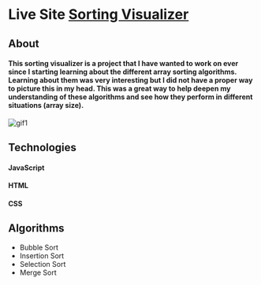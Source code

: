 # Live Site [Sorting Visualizer](https://sorting-algorithm-visualizer-app-shahene.netlify.app)

## About

#### This sorting visualizer is a project that I have wanted to work on ever since I starting learning about the different array sorting algorithms. Learning about them was very interesting but I did not have a proper way to picture this in my head. This was a great way to help deepen my understanding of these algorithms and see how they perform in different situations (array size).



![gif1](https://user-images.githubusercontent.com/56093708/130176658-9b0fc8f3-fbc4-419c-aa75-12125145ec0f.png)


## Technologies

#### JavaScript
#### HTML 
#### CSS

## Algorithms

* Bubble Sort
* Insertion Sort
* Selection Sort
* Merge Sort


